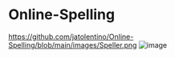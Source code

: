 # Online-Spelling
https://github.com/jatolentino/Online-Spelling/blob/main/images/Speller.png
![image](https://user-images.githubusercontent.com/61167951/156782355-8c585862-37f9-47db-bbb4-9debd95b1ce2.png)
